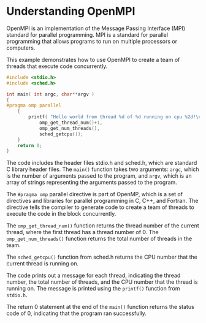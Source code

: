 # Understanding OpenMPI
OpenMPI is an implementation of the Message Passing Interface (MPI) standard for parallel programming. MPI is a standard for parallel programming that allows programs to run on multiple processors or computers.

This example demonstrates how to use OpenMPI to create a team of threads that execute code concurrently.

``` c
#include <stdio.h>
#include <sched.h>

int main( int argc, char**argv )
{
#pragma omp parallel
    {
        printf( "Hello world from thread %d of %d running on cpu %2d!\n", 
            omp_get_thread_num()+1, 
            omp_get_num_threads(),
            sched_getcpu());
    }
    return 0;
}
```
The code includes the header files stdio.h and sched.h, which are standard C library header files. The `main()` function takes two arguments: `argc`, which is the number of arguments passed to the program, and `argv`, which is an array of strings representing the arguments passed to the program.

The `#pragma omp` parallel directive is part of OpenMP, which is a set of directives and libraries for parallel programming in C, C++, and Fortran. The directive tells the compiler to generate code to create a team of threads to execute the code in the block concurrently.

The `omp_get_thread_num()` function returns the thread number of the current thread, where the first thread has a thread number of 0. The `omp_get_num_threads()` function returns the total number of threads in the team.

The `sched_getcpu()` function from sched.h returns the CPU number that the current thread is running on.

The code prints out a message for each thread, indicating the thread number, the total number of threads, and the CPU number that the thread is running on. The message is printed using the `printf()` function from `stdio.h`.

The return 0 statement at the end of the `main()` function returns the status code of 0, indicating that the program ran successfully.



